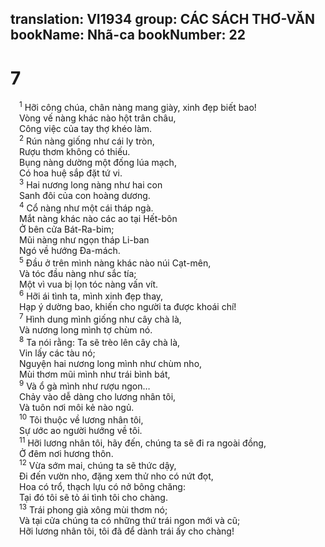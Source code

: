 translation: VI1934
group: CÁC SÁCH THƠ-VĂN
bookName: Nhã-ca 
bookNumber: 22
-------

<div class="title"><h1>7</h1></div>
<span class="verse nha_7_1"> <sup>1</sup> Hỡi công chúa, chân nàng mang giày, xinh đẹp biết bao! <br/> Vòng vế nàng khác nào hột trân châu, <br/> Công việc của tay thợ khéo làm. <br/></span>
<span class="verse nha_7_2"> <sup>2</sup> Rún nàng giống như cái ly tròn, <br/> Rượu thơm không có thiếu. <br/> Bụng nàng dường một đống lúa mạch, <br/> Có hoa huệ sắp đặt tứ vi. <br/></span>
<span class="verse nha_7_3"> <sup>3</sup> Hai nương long nàng như hai con <br/> Sanh đôi của con hoàng dương. <br/></span>
<span class="verse nha_7_4"> <sup>4</sup> Cổ nàng như một cái tháp ngà. <br/> Mắt nàng khác nào các ao tại Hết-bôn <br/> Ở bên cửa Bát-Ra-bim; <br/> Mũi nàng như ngọn tháp Li-ban <br/> Ngó về hướng Đa-mách. <br/></span>
<span class="verse nha_7_5"> <sup>5</sup> Đầu ở trên mình nàng khác nào núi Cạt-mên, <br/> Và tóc đầu nàng như sắc tía; <br/> Một vì vua bị lọn tóc nàng vấn vít. <br/></span>
<span class="verse nha_7_6"> <sup>6</sup> Hỡi ái tình ta, mình xinh đẹp thay, <br/> Hạp ý dường bao, khiến cho người ta được khoái chí! <br/></span>
<span class="verse nha_7_7"> <sup>7</sup> Hình dung mình giống như cây chà là, <br/> Và nương long mình tợ chùm nó. <br/></span>
<span class="verse nha_7_8"> <sup>8</sup> Ta nói rằng: Ta sẽ trèo lên cây chà là, <br/> Vin lấy các tàu nó; <br/> Nguyện hai nương long mình như chùm nho, <br/> Mùi thơm mũi mình như trái bình bát, <br/></span>
<span class="verse nha_7_9"> <sup>9</sup> Và ổ gà mình như rượu ngon… <br/> Chảy vào dễ dàng cho lương nhân tôi, <br/> Và tuôn nơi môi kẻ nào ngủ. <br/></span>
<span class="verse nha_7_10"> <sup>10</sup> Tôi thuộc về lương nhân tôi, <br/> Sự ước ao người hướng về tôi. <br/></span>
<span class="verse nha_7_11"> <sup>11</sup> Hỡi lương nhân tôi, hãy đến, chúng ta sẽ đi ra ngoài đồng, <br/> Ở đêm nơi hương thôn. <br/></span>
<span class="verse nha_7_12"> <sup>12</sup> Vừa sớm mai, chúng ta sẽ thức dậy, <br/> Đi đến vườn nho, đặng xem thử nho có nứt đọt, <br/> Hoa có trổ, thạch lựu có nở bông chăng: <br/> Tại đó tôi sẽ tỏ ái tình tôi cho chàng. <br/></span>
<span class="verse nha_7_13"> <sup>13</sup> Trái phong già xông mùi thơm nó; <br/> Và tại cửa chúng ta có những thứ trái ngon mới và cũ; <br/> Hỡi lương nhân tôi, tôi đã để dành trái ấy cho chàng! <br/> <br/></span>
